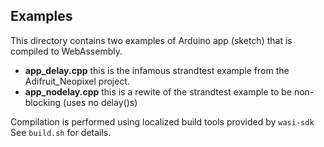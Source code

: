 ## Examples

This directory contains two examples of Arduino app (sketch) that is compiled to WebAssembly.
* **app_delay.cpp** this is the infamous strandtest example from the Adifruit_Neopixel project.
* **app_nodelay.cpp** this is a rewite of the strandtest example to be non-blocking (uses no delay()s)

Compilation is performed using localized build tools provided by `wasi-sdk` See `build.sh` for details.
